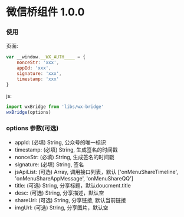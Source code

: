 # 微信桥组件 1.0.0

### 使用

页面:
```javascript
var __window.__WX_AUTH____ = {
	nonceStr: 'xxx',
	appId: 'xxx',
	signature: 'xxx',
	timestamp: 'xxx'
}
```

js:
```javascript
import wxBridge from 'libs/wx-bridge'
wxBridge(options)
```

### options 参数(可选)
 * appId: (必填) String, 公众号的唯一标识
 * timestamp: (必填) String, 生成签名的时间戳
 * nonceStr: (必填) String, 生成签名的时间戳
 * signature: (必填) String, 签名
 * jsApiList: (可选) Array, 调用接口列表，默认 ['onMenuShareTimeline', 'onMenuShareAppMessage', 'onMenuShareQQ']
 * title: (可选) String, 分享标题，默认doucment.title
 * desc: (可选) String, 分享描述，默认空
 * shareUrl: (可选) String, 分享链接, 默认当前链接
 * imgUrl: (可选) String, 分享图片，默认空